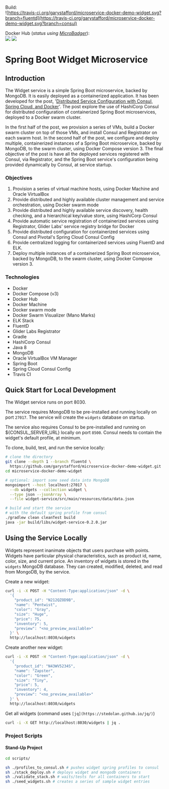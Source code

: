 Build:<br>
![https://travis-ci.org/garystafford/microservice-docker-demo-widget.svg?branch=fluentd](https://travis-ci.org/garystafford/microservice-docker-demo-widget.svg?branch=consul)

Docker Hub (_status using [MicroBadger](https://microbadger.com/#/)_):<br>
[![](https://images.microbadger.com/badges/version/garystafford/microservice-docker-demo-widget.svg)](http://microbadger.com/images/garystafford/microservice-docker-demo-widget "Get your own version badge on microbadger.com") [![](https://images.microbadger.com/badges/image/garystafford/microservice-docker-demo-widget.svg)](http://microbadger.com/images/garystafford/microservice-docker-demo-widget "Get your own image badge on microbadger.com")

# Spring Boot Widget Microservice

## Introduction

The Widget service is a simple Spring Boot microservice, backed by MongoDB. It is easily deployed as a containerized application. It has been developed for the post, '[Distributed Service Configuration with Consul, Spring Cloud, and Docker](http://wp.me/p1RD28-36b)'. The post explore the use of HashiCorp Consul for distributed configuration of containerized Spring Boot microservices, deployed to a Docker swarm cluster.

In the first half of the post, we provision a series of VMs, build a Docker swarm cluster on top of those VMs, and install Consul and Registrator on each swarm host. In the second half of the post, we configure and deploy multiple, containerized instances of a Spring Boot microservice, backed by MongoDB, to the swarm cluster, using Docker Compose version 3\. The final objective of the post is have all the deployed services registered with Consul, via Registrator, and the Spring Boot service's configuration being provided dynamically by Consul, at service startup.

### Objectives

1. Provision a series of virtual machine hosts, using Docker Machine and Oracle VirtualBox
2. Provide distributed and highly available cluster management and service orchestration, using Docker swarm mode
3. Provide distributed and highly available service discovery, health checking, and a hierarchical key/value store, using HashiCorp Consul
4. Provide automatic service registration of containerized services using Registrator, Glider Labs' service registry bridge for Docker
5. Provide distributed configuration for containerized services using Consul and Pivotal's Spring Cloud Consul Config
6. Provide centralized logging for containerized services using FluentD and ELK.
7. Deploy multiple instances of a containerized Spring Boot microservice, backed by MongoDB, to the swarm cluster, using Docker Compose version 3.

### Technologies

- Docker
- Docker Compose (v3)
- Docker Hub
- Docker Machine
- Docker swarm mode
- Docker Swarm Visualizer (Mano Marks)
- ELK Stack
- FluentD
- Glider Labs Registrator
- Gradle
- HashiCorp Consul
- Java 8
- MongoDB
- Oracle VirtualBox VM Manager
- Spring Boot
- Spring Cloud Consul Config
- Travis CI

## Quick Start for Local Development

The Widget service runs on port 8030.

The service requires MongoDB to be pre-installed and running locally on port `27017`. The service will create the `widgets` database on startup.

The service also requires Consul to be pre-installed and running on ${CONSUL_SERVER_URL} locally on port `8500`. Consul needs to contain the widget's default profile, at minimum.

To clone, build, test, and run the service locally:

```bash
# clone the directory
git clone --depth 1 --branch fluentd \
  https://github.com/garystafford/microservice-docker-demo-widget.git
cd microservice-docker-demo-widget

# optional: import some seed data into MongoDB
mongoimport --host localhost:27017 \
  --db widgets --collection widget \
  --type json --jsonArray \
  --file widget-service/src/main/resources/data/data.json

# build and start the service
# with the default spring profile from consul
./gradlew clean cleanTest build
java -jar build/libs/widget-service-0.2.0.jar
```

## Using the Service Locally

Widgets represent inanimate objects that users purchase with points. Widgets have particular physical characteristics, such as product id, name, color, size, and current price. An inventory of widgets is stored in the `widgets` MongoDB database. They can created, modified, deleted, and read from MongoDB, by the service.

Create a new widget:

```bash
curl -i -X POST -H "Content-Type:application/json" -d \
  '{
    "product_id": "N212QZOD9B",
    "name": "Pentwist",
    "color": "Gray",
    "size": "Huge",
    "price": 75,
    "inventory": 5,
    "preview": "<no_preview_available>"
  }' \
  http://localhost:8030/widgets
```

Create another new widget:

```bash
curl -i -X POST -H "Content-Type:application/json" -d \
  '{
    "product_id": "N43WV5234S",
    "name": "Zapster",
    "color": "Green",
    "size": "Tiny",
    "price": 5,
    "inventory": 4,
    "preview": "<no_preview_available>"
  }' \
  http://localhost:8030/widgets
```

Get all widgets (command uses `[jq](https://stedolan.github.io/jq/)`)

```bash
curl -i -X GET http://localhost:8030/widgets | jq .
```

### Project Scripts

#### Stand-Up Project

```bash
cd scripts/

sh ./profiles_to_consul.sh # pushes widget spring profiles to consul
sh ./stack_deploy.sh # deploys widget and mongodb containers
sh ./validate_stack.sh # waits/tests for all containers to start
sh ./seed_widgets.sh # creates a series of sample widget entries
```
